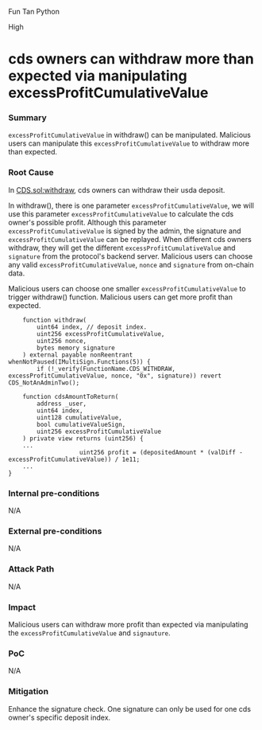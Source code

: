 Fun Tan Python

High

# cds owners can withdraw more than expected via manipulating excessProfitCumulativeValue

### Summary

`excessProfitCumulativeValue` in withdraw() can be manipulated. Malicious users can manipulate this `excessProfitCumulativeValue` to withdraw more than expected.

### Root Cause

In [CDS.sol:withdraw](https://github.com/sherlock-audit/2024-11-autonomint/blob/main/Blockchain/Blockchian/contracts/Core_logic/CDS.sol#L279), cds owners can withdraw their usda deposit.

In withdraw(), there is one parameter `excessProfitCumulativeValue`, we will use this parameter `excessProfitCumulativeValue` to calculate the cds owner's possible profit. Although this parameter `excessProfitCumulativeValue` is signed by the admin, the signature and `excessProfitCumulativeValue` can be replayed. When different cds owners withdraw, they will get the different `excessProfitCumulativeValue` and `signature` from the protocol's backend server. Malicious users can choose any valid `excessProfitCumulativeValue`, `nonce` and `signature` from on-chain data.

Malicious users can choose one smaller `excessProfitCumulativeValue` to trigger withdraw() function. Malicious users can get more profit than expected.

```solidity
    function withdraw(
        uint64 index, // deposit index.
        uint256 excessProfitCumulativeValue,
        uint256 nonce,
        bytes memory signature
    ) external payable nonReentrant whenNotPaused(IMultiSign.Functions(5)) {
        if (!_verify(FunctionName.CDS_WITHDRAW, excessProfitCumulativeValue, nonce, "0x", signature)) revert CDS_NotAnAdminTwo();
```
```solidity
    function cdsAmountToReturn(
        address _user,
        uint64 index,
        uint128 cumulativeValue,
        bool cumulativeValueSign,
        uint256 excessProfitCumulativeValue
    ) private view returns (uint256) {
    ...
                    uint256 profit = (depositedAmount * (valDiff - excessProfitCumulativeValue)) / 1e11;
    ...
}
```

### Internal pre-conditions

N/A

### External pre-conditions

N/A

### Attack Path

N/A

### Impact

Malicious users can withdraw more profit than expected via manipulating the `excessProfitCumulativeValue` and `signauture`.

### PoC

N/A

### Mitigation

Enhance the signature check. One signature can only be used for one cds owner's specific deposit index.
